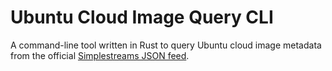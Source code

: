 # Ubuntu Cloud Image Query CLI

A command-line tool written in Rust to query Ubuntu cloud image metadata from the official [Simplestreams JSON feed](https://cloud-images.ubuntu.com/releases/streams/v1/com.ubuntu.cloud:released:download.json).
